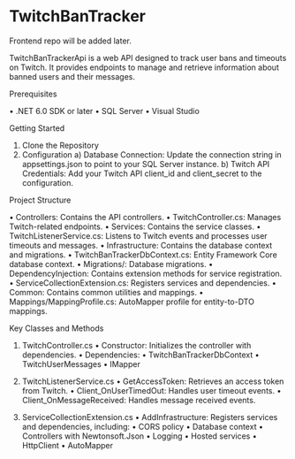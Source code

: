# TwitchBanTracker

Frontend repo will be added later.

TwitchBanTrackerApi is a web API designed to track user bans and timeouts on Twitch. It provides endpoints to manage and retrieve information about banned users and their messages.


Prerequisites

  •	.NET 6.0 SDK or later
  •	SQL Server
  •	Visual Studio


Getting Started

  1. Clone the Repository
  2. Configuration
    a) Database Connection: Update the connection string in appsettings.json to point to your SQL Server instance.
    b) Twitch API Credentials: Add your Twitch API client_id and client_secret to the configuration.


Project Structure

  •	Controllers: Contains the API controllers.
  •	TwitchController.cs: Manages Twitch-related endpoints.
  •	Services: Contains the service classes.
  •	TwitchListenerService.cs: Listens to Twitch events and processes user timeouts and messages.
  •	Infrastructure: Contains the database context and migrations.
  •	TwitchBanTrackerDbContext.cs: Entity Framework Core database context.
  •	Migrations/: Database migrations.
  •	DependencyInjection: Contains extension methods for service registration.
  •	ServiceCollectionExtension.cs: Registers services and dependencies.
  •	Common: Contains common utilities and mappings.
  •	Mappings/MappingProfile.cs: AutoMapper profile for entity-to-DTO mappings.

Key Classes and Methods

1. TwitchController.cs
  •	Constructor: Initializes the controller with dependencies.
  •	Dependencies:
  •	TwitchBanTrackerDbContext
  •	TwitchUserMessages
  •	IMapper

2. TwitchListenerService.cs
  •	GetAccessToken: Retrieves an access token from Twitch.
  •	Client_OnUserTimedOut: Handles user timeout events.
  •	Client_OnMessageReceived: Handles message received events.

4. ServiceCollectionExtension.cs
  •	AddInfrastructure: Registers services and dependencies, including:
  •	CORS policy
  •	Database context
  •	Controllers with Newtonsoft.Json
  •	Logging
  •	Hosted services
  •	HttpClient
  •	AutoMapper
